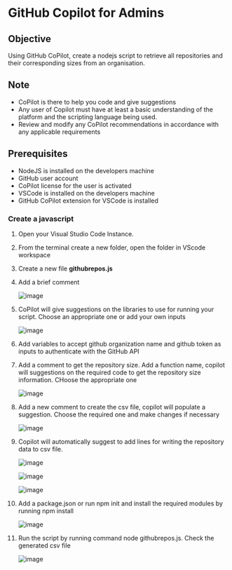# GitHub Copilot for Admins

## Objective

Using GitHub CoPilot, create a nodejs script to retrieve all repositories and their corresponding sizes from an organisation.

## Note

- CoPilot is there to help you code and give suggestions 
- Any user of Copilot must have at least a basic understanding of the platform and the scripting language being used.
- Review and modify any CoPilot recommendations in accordance with any applicable requirements

## Prerequisites

- NodeJS is installed on the developers machine
- GitHub user account
- CoPilot license for the user is activated 
- VSCode is installed on the developers machine
- GitHub CoPilot extension for VSCode is installed

### Create a javascript

1. Open your Visual Studio Code Instance.
2. From the terminal create a new folder, open the folder in VScode workspace
3. Create a new file **githubrepos.js**
4. Add a brief comment 

    ![image](https://user-images.githubusercontent.com/67369513/220420397-fbf161be-4ffc-472a-b522-23a47addbe51.png)

5. CoPilot will give suggestions on the libraries to use for running your script. Choose an appropriate one or add your own inputs

    ![image](https://user-images.githubusercontent.com/67369513/220421202-2f631ae8-7a6a-425b-9422-722ac04f8238.png)

6. Add variables to accept github organization name and github token as inputs to authenticate with the GitHub API

7. Add a comment to get the repository size. Add a function name, copilot will suggestions on the required code to get the repository size information. CHoose the appropriate one

    ![image](https://user-images.githubusercontent.com/67369513/220424608-09072c53-10c5-45fd-9d08-c4ab9713b10d.png)

8. Add a new comment to create the csv file, copilot will populate a suggestion. Choose the required one and make changes if necessary

    ![image](https://user-images.githubusercontent.com/67369513/220425309-ee284d39-69fe-4fd7-84be-525bbfa563fb.png)

9. Copilot will automatically suggest to add lines for writing the repository data to csv file. 

    ![image](https://user-images.githubusercontent.com/67369513/220426043-c4c41371-e403-438a-bd42-64758412593c.png)

    ![image](https://user-images.githubusercontent.com/67369513/220426227-a562fee7-2ac0-4402-9134-80777b416bf6.png)

    ![image](https://user-images.githubusercontent.com/67369513/220510839-8528bc80-529a-4a4b-8b30-99c90e3a7bf3.png)

10. Add a package.json or run npm init and install the required modules by running npm install

    ![image](https://user-images.githubusercontent.com/67369513/220511267-e2a4c262-3a54-4250-ad2f-dc46d36cce27.png)

11. Run the script by running command node githubrepos.js. Check the generated csv file
    
    ![image](https://user-images.githubusercontent.com/67369513/220512804-7a4d7812-c546-4d83-8840-3f174c214640.png)



